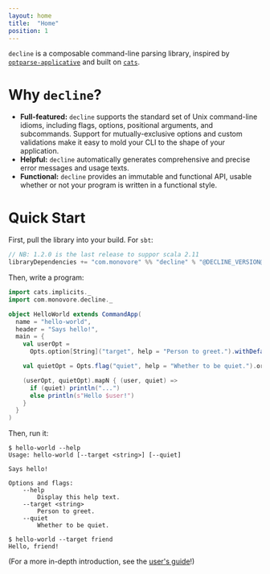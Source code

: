 ```yaml
---
layout: home
title:  "Home"
position: 1
---
```


`decline` is a composable command-line parsing library,
inspired by [`optparse-applicative`][optparse]
and built on [`cats`][cats].

# Why `decline`?

- **Full-featured:**
  `decline` supports the standard set of Unix command-line idioms,
  including flags, options, positional arguments, and subcommands.
  Support for mutually-exclusive options and custom validations
  make it easy to mold your CLI to the shape of your application.
- **Helpful:**
  `decline` automatically generates
   comprehensive and precise error messages and usage texts.
- **Functional:**
  `decline` provides an immutable and functional API,
  usable whether or not your program is written in a functional style.

# Quick Start

First, pull the library into your build. For `sbt`:

```scala
// NB: 1.2.0 is the last release to suppor scala 2.11
libraryDependencies += "com.monovore" %% "decline" % "@DECLINE_VERSION@"
```

Then, write a program:

```scala mdoc:silent
import cats.implicits._
import com.monovore.decline._

object HelloWorld extends CommandApp(
  name = "hello-world",
  header = "Says hello!",
  main = {
    val userOpt =
      Opts.option[String]("target", help = "Person to greet.").withDefault("world")

    val quietOpt = Opts.flag("quiet", help = "Whether to be quiet.").orFalse

    (userOpt, quietOpt).mapN { (user, quiet) =>
      if (quiet) println("...")
      else println(s"Hello $user!")
    }
  }
)
```

Then, run it:

```
$ hello-world --help
Usage: hello-world [--target <string>] [--quiet]

Says hello!

Options and flags:
    --help
        Display this help text.
    --target <string>
        Person to greet.
    --quiet
        Whether to be quiet.

$ hello-world --target friend
Hello, friend!
```

(For a more in-depth introduction, see the [user's guide](usage.html)!)

[optparse]: https://github.com/pcapriotti/optparse-applicative
[cats]: https://github.com/typelevel/cats
